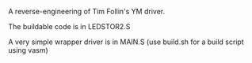 A reverse-engineering of Tim Follin's YM driver.

The buildable code is in LEDSTOR2.S

A very simple wrapper driver is in MAIN.S (use build.sh for a build script using vasm)
